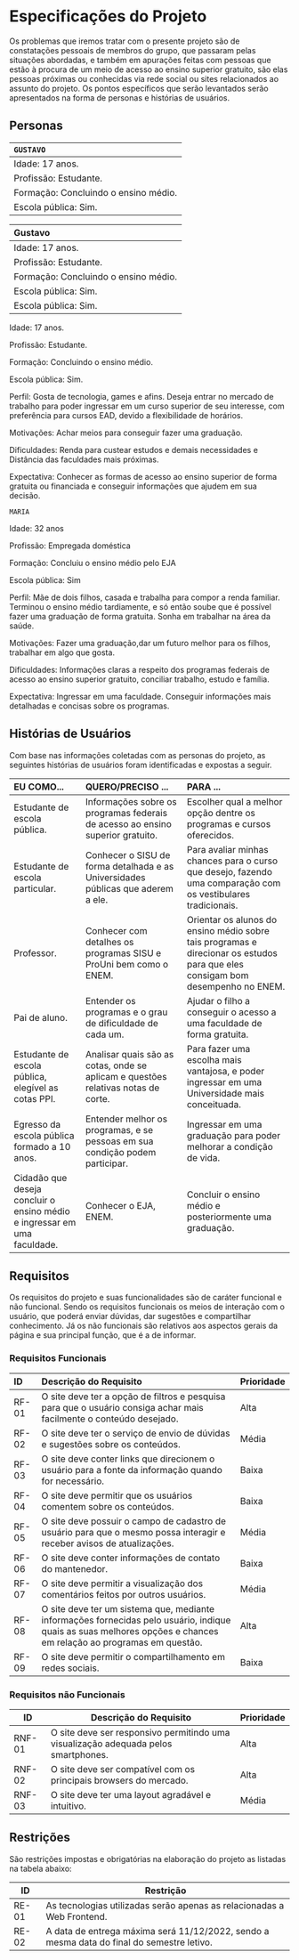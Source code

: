# Especificações do Projeto

Os problemas que iremos tratar com o presente projeto são de constatações pessoais de membros do grupo, que passaram pelas situações abordadas, e também em apurações feitas com pessoas que estão à procura de um meio de acesso ao ensino superior gratuito, são elas pessoas próximas ou conhecidas via rede social ou sites relacionados ao assunto do projeto. Os pontos específicos que serão levantados serão apresentados na forma de personas e histórias de usuários.

## Personas

|`GUSTAVO`                                                                                            |
|:----------------------------------------------------------------------------------------------------|
| Idade: 17 anos.|Perfil:  Gosta de tecnologia, games e afins. Deseja ingressar no mercado de trabalho|
| Profissão: Estudante.|para poder ingressar em um curso superior de seu interesse,|
| Formação: Concluindo o ensino médio.|com preferência para cursos EAD,|
| Escola pública: Sim.|devido a flexibilidade de horários.|

|                                                                    Gustavo                                                                                  |
|:------------------------------------------------------------------------------------------------------------------------------------------------------------|
| Idade: 17 anos.| Perfil:  Gosta de tecnologia, games e afins. Deseja ingressar no mercado de trabalho para poder ingressar em um curso superior de seu interesse, com preferência para cursos EAD, devido a flexibilidade de horários. 
| Profissão: Estudante.|
| Formação: Concluindo o ensino médio. | 
| Escola pública: Sim.|
| Escola pública: Sim.|




Idade: 17 anos.

Profissão: Estudante.

Formação: Concluindo o ensino médio.

Escola pública: Sim.

Perfil: Gosta de tecnologia, games e afins. Deseja entrar no mercado de trabalho para poder ingressar em um curso superior de seu interesse, com preferência para cursos EAD, devido a flexibilidade de horários. 

Motivações: Achar meios para conseguir fazer uma graduação.

Dificuldades: Renda para custear estudos e demais necessidades e Distância das faculdades mais próximas.

Expectativa: Conhecer as formas de acesso ao ensino superior de forma gratuita ou financiada e conseguir informações que ajudem em sua decisão.


`MARIA`

Idade: 32 anos

Profissão: Empregada doméstica

Formação: Concluiu o ensino médio pelo EJA

Escola pública: Sim

Perfil: Mãe de dois filhos, casada e trabalha para compor a renda familiar. Terminou o ensino médio tardiamente, e só então soube que é possível fazer uma graduação de forma gratuita. Sonha em trabalhar na área da saúde.

Motivações: Fazer uma graduação,dar um futuro melhor para os filhos, trabalhar em algo que gosta.

Dificuldades: Informações claras a respeito dos programas federais de acesso ao ensino superior gratuito, conciliar trabalho, estudo e família.

Expectativa: Ingressar em uma faculdade. Conseguir informações mais detalhadas e concisas sobre os programas. 

## Histórias de Usuários

Com base nas informações coletadas com as personas do projeto, as seguintes histórias de usuários foram identificadas e expostas a seguir.

|EU COMO...          | QUERO/PRECISO ...                  |PARA ...                                |
|:--------------------|:------------------------------------|:----------------------------------------|
|Estudante de escola pública.|Informações sobre os programas federais de acesso ao ensino superior gratuito.|Escolher qual a melhor opção dentre os programas e cursos oferecidos.              |
|Estudante de escola particular.|Conhecer o SISU de forma detalhada e as Universidades públicas que aderem a ele.|Para avaliar minhas chances para o curso que desejo, fazendo uma comparação com os vestibulares tradicionais.| 
|Professor.|Conhecer com detalhes os programas SISU e ProUni bem como o ENEM.|Orientar os alunos do ensino médio sobre tais programas e direcionar os estudos para que eles consigam bom desempenho no ENEM.|                   
|Pai de aluno.|Entender os programas e o grau de dificuldade de cada um.|Ajudar o filho a conseguir o acesso a uma faculdade de forma gratuita.|
|Estudante de escola pública, elegível as cotas PPI.|Analisar quais são as cotas, onde se aplicam e questões relativas notas de corte.|Para fazer uma escolha mais vantajosa, e poder ingressar em uma Universidade mais conceituada.|                   
|Egresso da escola pública formado a 10 anos.|Entender melhor os programas, e se pessoas em sua condição podem participar.|Ingressar em uma graduação para poder melhorar a condição de vida.|
|Cidadão que deseja concluir o ensino médio e ingressar em uma faculdade.|Conhecer o EJA, ENEM.|Concluir o ensino médio e posteriormente uma graduação. |           

## Requisitos

Os requisitos do projeto e suas funcionalidades são de caráter funcional e não funcional. Sendo os requisitos funcionais os meios de interação com o usuário, que poderá enviar dúvidas, dar sugestões e compartilhar conhecimento. Já os não funcionais são relativos aos aspectos gerais da página e sua principal função, que é a de informar.

### Requisitos Funcionais

|ID   | Descrição do Requisito  | Prioridade |
|:-----|:-----------------------------------------|:----|
|RF-01| O site deve ter a opção de filtros e pesquisa para que o usuário consiga achar mais facilmente o conteúdo desejado.| Alta | 
|RF-02| O site deve ter o serviço de envio de dúvidas e sugestões sobre os conteúdos.| Média |
|RF-03| O site deve conter links que direcionem o usuário para a fonte da informação quando for necessário.|	Baixa |
|RF-04| O site deve permitir que os usuários comentem sobre os conteúdos.| Baixa |
|RF-05|	O site deve possuir o campo de cadastro de usuário para que o mesmo possa interagir e receber avisos de atualizações.|	Média |
|RF-06|	O site deve conter informações de contato do mantenedor.|	Baixa | 	
|RF-07|	O site deve permitir a visualização dos comentários feitos por outros usuários.|	Média |
|RF-08|	O site deve ter um sistema que, mediante informações fornecidas pelo usuário, indique quais as suas melhores opções e chances em relação ao programas em questão.| Alta |	
|RF-09|	O site deve permitir o compartilhamento em redes sociais.|	Baixa |

### Requisitos não Funcionais

|ID     | Descrição do Requisito  |Prioridade |
|-------|-------------------------|----|
|RNF-01 |	O site deve ser responsivo permitindo uma visualização adequada pelos smartphones.| Alta |
|RNF-02	|O site deve ser compatível com os principais browsers do mercado.|	Alta |
|RNF-03	|O site deve ter uma layout agradável e intuitivo.|	Média |

## Restrições

São restrições impostas e obrigatórias na elaboração do projeto as listadas na tabela abaixo:

|ID| Restrição                                             |
|--|-------------------------------------------------------|
|RE-01|	As tecnologias utilizadas serão apenas as relacionadas a Web Frontend.|
|RE-02|	A data de entrega máxima será 11/12/2022, sendo a mesma data do final do semestre letivo.| 




